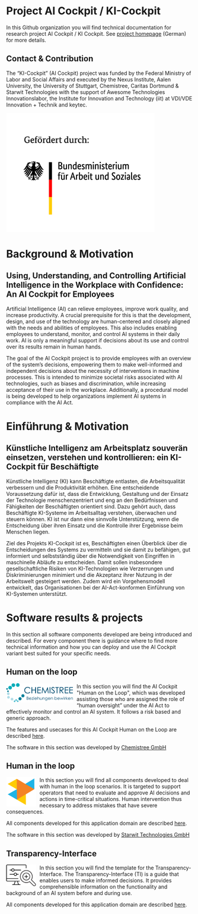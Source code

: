 # Project AI Cockpit / KI-Cockpit
In this Github organization you will find technical documentation for research project AI Cockpit / KI Cockpit. See [project homepage](https://www.kicockpit.eu/) (German) for more details. 

## Contact & Contribution
The “KI-Cockpit” (AI Cockpit) project was funded by the Federal Ministry of Labor and Social Affairs and executed by the Nexus Institute, Aalen University, the University of Stuttgart, Chemistree, Caritas Dortmund & Starwit Technologies with the support of Awesome Technologies Innovationslabor, the Institute for Innovation and Technology (iit) at VDI/VDE Innovation + Technik and keytec.

![BMAS](doc/foerderlogo.png)


# Background & Motivation

## Using, Understanding, and Controlling Artificial Intelligence in the Workplace with Confidence: An AI Cockpit for Employees

Artificial Intelligence (AI) can relieve employees, improve work quality, and increase productivity. A crucial prerequisite for this is that the development, design, and use of the technology are human-centered and closely aligned with the needs and abilities of employees. This also includes enabling employees to understand, monitor, and control AI systems in their daily work. AI is only a meaningful support if decisions about its use and control over its results remain in human hands.

The goal of the AI Cockpit project is to provide employees with an overview of the system’s decisions, empowering them to make well-informed and independent decisions about the necessity of interventions in machine processes. This is intended to minimize societal risks associated with AI technologies, such as biases and discrimination, while increasing acceptance of their use in the workplace. Additionally, a procedural model is being developed to help organizations implement AI systems in compliance with the AI Act.

# Einführung & Motivation

## Künstliche Intelligenz am Arbeitsplatz souverän einsetzen, verstehen und kontrollieren: ein KI-Cockpit für Beschäftigte

Künstliche Intelligenz (KI) kann Beschäftigte entlasten, die Arbeitsqualität verbessern und die Produktivität erhöhen. Eine entscheidende Voraussetzung dafür ist, dass die Entwicklung, Gestaltung und der Einsatz der Technologie menschenzentriert und eng an den Bedürfnissen und Fähigkeiten der Beschäftigten orientiert sind. Dazu gehört auch, dass Beschäftigte KI-Systeme im Arbeitsalltag verstehen, überwachen und steuern können. KI ist nur dann eine sinnvolle Unterstützung, wenn die Entscheidung über ihren Einsatz und die Kontrolle ihrer Ergebnisse beim Menschen liegen. 

Ziel des Projekts KI-Cockpit ist es, Beschäftigten einen Überblick über die Entscheidungen des Systems zu vermitteln und sie damit zu befähigen, gut informiert und selbstständig über die Notwendigkeit von Eingriffen in maschinelle Abläufe zu entscheiden. Damit sollen insbesondere gesellschaftliche Risiken von KI-Technologien wie Verzerrungen und Diskriminierungen minimiert und die Akzeptanz ihrer Nutzung in der Arbeitswelt gesteigert werden. Zudem wird ein Vorgehensmodell entwickelt, das Organisationen bei der AI-Act-konformen Einführung von KI-Systemen unterstützt.

# Software results & projects
In this section all software components developed are being introduced and described. For every component there is guidance where to find more technical information and how you can deploy and use the AI Cockpit variant best suited for your specific needs.

## Human on the loop
<img src="doc/chemistree_logo.svg" alt="Chemistree Logo" align="left" style="width:180px;float: left; margin-right: 10px;"/> In this section you will find the AI Cockpit "Human on the Loop", which was developed assisting those who are assigned the role of “human oversight” under the AI Act to effectively monitor and control an AI system. It follows a risk based and generic approach.

The features and usecases for this AI Cockpit Human on the Loop are described [here](hol.md).

The software in this section was developed by [Chemistree GmbH](https://www.chemistree.de/)


## Human in the loop
<img src="doc/logo starwit.svg" alt="Starwit Logo" align="left" style="width:80px;float: left; margin-right: 10px;"/> In this section you will find all components developed to deal with human in the loop scenarios. It is targeted to support operators that need to evaluate and approve AI decisions and actions in time-critical situations. Human intervention thus necessary to address mistakes that have severe consequences. 

All components developed for this application domain are described [here](hil.md).

The software in this section was developed by [Starwit Technologies GmbH](https://starwit-technologies.de/)


## Transparency-Interface

<img src="https://github.com/KI-Cockpit/Transparenz-Interface/blob/main/Transparency%20Interface%20Logo.png" alt="Transparency-Interface Logo" align="left" style="width:80px;float: left; margin-right: 10px;"/> In this section you will find the template for the Transparency-Interface. The Transparency-Interface (TI) is a guide that enables users to make informed decisions. It provides comprehensible information on the functionality and background of an AI system before and during use.

All components developed for this application domain are described [here](https://github.com/KI-Cockpit/Transparenz-Interface/tree/main).

